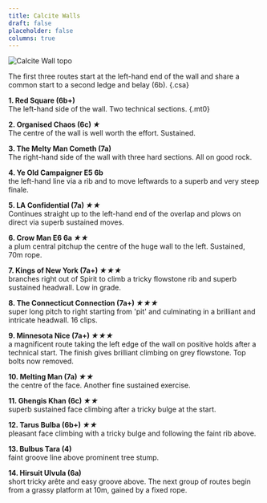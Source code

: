 ```yaml
---
title: Calcite Walls
draft: false
placeholder: false
columns: true
---
```


![Calcite Wall topo](/img/south-wales/south-east-limestone/Taffs-Well-Calcite-Wall.jpg)


The first three routes start at the left-hand end of the wall and share a common start to a second ledge and belay (6b).
{.csa}

**1. Red Square (6b+)**  
The left-hand side of the wall. Two technical sections.
{.mt0}

**2. Organised Chaos (6c) *★***  
The centre of the wall is well worth the effort. Sustained.

**3. The Melty Man Cometh (7a)**  
The right-hand side of the wall with three hard sections. All on good rock.

**4. Ye Old Campaigner E5 6b**  
the left-hand line via a rib and to move leftwards to a superb and very steep finale.

**5. LA Confidential (7a) *★★***  
Continues straight up to the left-hand end of the overlap and plows on direct via superb sustained moves.

**6. Crow Man E6 6a *★★***  
a plum central pitchup the centre of the huge wall to the left. Sustained, 70m rope.

**7. Kings of New York (7a+) *★★★***  
branches right out of Spirit to climb a tricky flowstone rib and superb sustained headwall. Low in grade.

**8. The Connecticut Connection (7a+) *★★★***  
super long pitch to right starting from 'pit' and culminating in a brilliant and intricate headwall. 16 clips.

**9. Minnesota Nice (7a+) *★★★***  
a magnificent route taking the left edge of the wall on positive holds after a technical start. The finish gives brilliant climbing on grey flowstone. Top bolts now removed.

**10. Melting Man (7a) *★★***  
the centre of the face. Another fine sustained exercise.

**11. Ghengis Khan (6c) *★★***  
superb sustained face climbing after a tricky bulge at the start.

**12. Tarus Bulba (6b+) *★★***  
pleasant face climbing with a tricky bulge and following the faint rib above.

**13. Bulbus Tara (4)**  
faint groove line above prominent tree stump.

**14. Hirsuit Ulvula (6a)**  
short tricky arête and easy groove above. The next group of routes begin from a grassy platform at 10m, gained by a fixed rope.